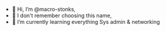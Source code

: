 - 👋 Hi, I’m @macro-stonks,
- 👀 I don't remember choosing this name,
- 🌱 I’m currently learning everything Sys admin & networking

<!---
macro-stonks is a ✨ special ✨ repository because its `README.md` (this file) appears on your GitHub profile.
You can click the Preview link to take a look at your changes.
--->
